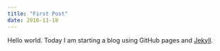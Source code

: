 ```yaml
---
title: "First Post"
date: 2016-11-18
---
```


Hello world. Today I am starting a blog using GitHub pages and [Jekyll](http://jekyllrb.com).

